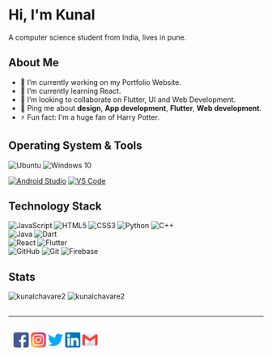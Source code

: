 

# Hi, I'm Kunal 

A computer science student from India, lives in pune.

## About Me

- 🔭 I’m currently working on my Portfolio Website.
- 🌱 I’m currently learning React.
- 👯 I’m looking to collaborate on Flutter, UI and Web Development.
- 💬 Ping me about **design**, **App development**, **Flutter**, **Web development**.
- ⚡ Fun fact: I'm a huge fan of Harry Potter.



## Operating System & Tools
<span>
<img alt="Ubuntu" src="https://img.shields.io/badge/Ubuntu-E95420?style=for-the-badge&logo=ubuntu&logoColor=white" />
<img alt="Windows 10" src="https://img.shields.io/badge/Windows-0078D6?style=for-the-badge&logo=windows&logoColor=white" />
</span>

[![Android Studio](https://img.shields.io/badge/IDE-AndroidStudio-green?style=flat-square&logo=JetBrains)](https://www.jetbrains.com/pycharm/)
[![VS Code](https://img.shields.io/badge/IDE-VSCode-%23007ACC?style=flat-square&logo=Visual-studio-code)](https://code.visualstudio.com/)

## Technology Stack
<span>
<img alt="JavaScript" src="https://img.shields.io/badge/javascript%20-%23323330.svg?&style=for-the-badge&logo=javascript&logoColor=%23F7DF1E"/>
<img alt="HTML5" src="https://img.shields.io/badge/html5%20-%23E34F26.svg?&style=for-the-badge&logo=html5&logoColor=white"/>
<img alt="CSS3" src="https://img.shields.io/badge/css3%20-%231572B6.svg?&style=for-the-badge&logo=css3&logoColor=white"/>
<img alt="Python" src="https://img.shields.io/badge/python%20-%2314354C.svg?&style=for-the-badge&logo=python&logoColor=white"/>
<img alt="C++" src="https://img.shields.io/badge/c++%20-%2300599C.svg?&style=for-the-badge&logo=c%2B%2B&ogoColor=white"/><br>
<img alt="Java" src="https://img.shields.io/badge/java-%23ED8B00.svg?&style=for-the-badge&logo=java&logoColor=white"/>
<img alt="Dart" src="https://img.shields.io/badge/dart-%230175C2.svg?&style=for-the-badge&logo=dart&logoColor=white"/>

<br>
	
<img alt="React" src="https://img.shields.io/badge/react%20-%2320232a.svg?&style=for-the-badge&logo=react&logoColor=%2361DAFB"/>
<img alt="Flutter" src="https://img.shields.io/badge/Flutter%20-%2302569B.svg?&style=for-the-badge&logo=Flutter&logoColor=white" />

<br>

<img alt="GitHub" src="https://img.shields.io/badge/github%20-%23121011.svg?&style=for-the-badge&logo=github&logoColor=white"/>
<img alt="Git" src="https://img.shields.io/badge/git%20-%23F05033.svg?&style=for-the-badge&logo=git&logoColor=white"/>
<img alt="Firebase" src="https://img.shields.io/badge/firebase%20-%23039BE5.svg?&style=for-the-badge&logo=firebase"/>
</span>




## Stats

<div>
<img src="https://github-readme-stats.vercel.app/api?username=kunalchavare2&show_icons=true&theme=dracula" alt="kunalchavare2" d style="max-width:100%;"></a>
<img src="https://github-readme-stats.vercel.app/api/top-langs/?username=kunalchavare&langs_count=8&show_icons=true&theme=dracula" alt="kunalchavare2" d style="max-width:100%;"></a>
</div>


<br>

<hr>

<br>

<span align="center" style="margin:10px">
 <a href="https://www.facebook.com/KunalChavare.fb/" title="Facebook">
<img src="https://github.com/kunalchavare2/kunalchavare2/blob/main/icons/facebook.png" width="30" height="30" /></a>
	
 <a href="https://www.instagram.com/kunalchavare2/" title="Instagram">
<img src="https://github.com/kunalchavare2/kunalchavare2/blob/main/icons/instagram.png" width="30" height="30" /></a>

 <a href="#" title="Facebook">
<img src="https://github.com/kunalchavare2/kunalchavare2/blob/main/icons/twitter.png" width="30" height="30" /></a>

 <a href="https://www.linkedin.com/in/kunal-chavare-b918a9157" title="LinkedIn">
<img src="https://github.com/kunalchavare2/kunalchavare2/blob/main/icons/linkedin.png" width="30" height="30" /></a>

 <a href="https://mail.google.com/mail/?view=cm&fs=1&tf=1&to=kunalchavare2@gmail.com" title="Gmail">
<img src="https://github.com/kunalchavare2/kunalchavare2/blob/main/icons/gmail.png" width="30" height="30" /></a>
</span>
